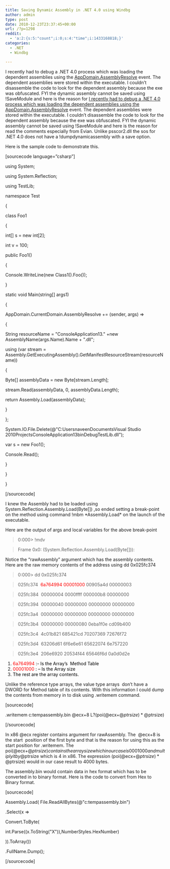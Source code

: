 ```yaml
---
title: Saving Dynamic Assembly in .NET 4.0 using Windbg
author: admin
type: post
date: 2010-12-23T23:37:45+00:00
url: /?p=1298
reddit:
  - 'a:2:{s:5:"count";i:0;s:4:"time";i:1433168818;}'
categories:
  - .NET
  - Windbg

---
```

I recently had to debug a .NET 4.0 process which was loading the dependent assemblies using the <a href="http://msdn.microsoft.com/en-us/library/system.appdomain.assemblyresolve.aspx" target="_blank">AppDomain.AssemblyResolve</a> event. The dependent assemblies were stored within the executable. I couldn’t disassemble the code to look for the dependent assembly because the exe was obfuscated. FYI the dynamic assembly cannot be saved using !SaveModule and here is the reason for [I recently had to debug a .NET 4.0 process which was loading the dependent assemblies using the <a href="http://msdn.microsoft.com/en-us/library/system.appdomain.assemblyresolve.aspx" target="_blank">AppDomain.AssemblyResolve</a> event. The dependent assemblies were stored within the executable. I couldn’t disassemble the code to look for the dependent assembly because the exe was obfuscated. FYI the dynamic assembly cannot be saved using !SaveModule and here is the reason for][1] read the comments especially from Evian. Unlike psscor2.dll the sos for .NET 4.0 does not have a !dumpdynamicassembly with a save option.

Here is the sample code to demonstrate this.

[sourcecode language=&#8221;csharp&#8221;]

using System;
  
using System.Reflection;
  
using TestLib;
  
namespace Test
  
{
   
class Foo1
   
{
   
int[] s = new int[2];
   
int v = 100;
   
public Foo1()
   
{
   
Console.WriteLine(new Class1().Foo());
   
}
   
static void Main(string[] args1)
   
{
   
AppDomain.CurrentDomain.AssemblyResolve += (sender, args) =>
   
{
   
String resourceName = "ConsoleApplication13." +new AssemblyName(args.Name).Name + ".dll";
   
using (var stream = Assembly.GetExecutingAssembly().GetManifestResourceStream(resourceName))
   
{
   
Byte[] assemblyData = new Byte[stream.Length];
   
stream.Read(assemblyData, 0, assemblyData.Length);
   
return Assembly.Load(assemblyData);
   
}
   
};
   
System.IO.File.Delete(@"C:UsersnaveenDocumentsVisual Studio 2010ProjectsConsoleApplication13binDebugTestLib.dll");
   
var s = new Foo1();
   
Console.Read();
   
}
   
}
  
}

[/sourcecode]

I knew the Assembly had to be loaded using  System.Reflection.Assembly.Load(Byte[]) ,so ended setting a break-point on the method using command !mbm \*Assembly.Load\* on the launch of the executable.

Here are the output of args and local variables for the above break-point

> 0:000> !mdv
  
> Frame 0x0: (System.Reflection.Assembly.Load(Byte[])):
  
> [A0]:rawAssembly:0x025fc374 (System.Byte[])
  
> [L0]:<?>

Notice the &#8220;rawAssembly&#8221; argument which has the assembly contents.  Here are the raw memory contents of the address using dd 0x025fc374

> 0:000> dd 0x025fc374
  
> 025fc374  <span style="color:#ff0000;">6a764994 00001000</span> 00905a4d 00000003
  
> 025fc384  00000004 0000ffff 000000b8 00000000
  
> 025fc394  00000040 00000000 00000000 00000000
  
> 025fc3a4  00000000 00000000 00000000 00000000
  
> 025fc3b4  00000000 00000080 0eba1f0e cd09b400
  
> 025fc3c4  4c01b821 685421cd 70207369 72676f72
  
> 025fc3d4  63206d61 6f6e6e61 65622074 6e757220
  
> 025fc3e4  206e6920 20534f44 65646f6d 0a0d0d2e

  1. <span style="color:#ff0000;">6a764994 <span style="color:#000000;">:- Is the Array&#8217;s  Method Table</span></span>
  2. <span style="color:#ff0000;"><span style="color:#000000;"><span style="color:#ff0000;">00001000</span> : &#8211; Is the Array size</span></span>
  3. <span style="color:#ff0000;"><span style="color:#000000;">The rest are the array contents.<br /> </span></span>

Unlike the reference type arrays, the value type arrays  don&#8217;t have a DWORD for Method table of its contents. With this information I could dump the contents from memory in to disk using .writemem command.

[sourcecode]

.writemem c:tempassembly.bin @ecx+8 L?(poi(@ecx+@$ptrsize)*@$ptrsize)

[/sourcecode]

In x86 @ecx register contains argument for rawAssembly. The  @ecx+8 is the start  position of the first byte and that is the reason for using this as the start position for .writemem. The poi(@ecx+@$ptrsize) contains the array size which in our case is 0001000 and multiply it by @$ptrsize which is 4 in x86. The expression (poi(@ecx+@$ptrsize)*@$ptrsize) would in our case result to 4000 bytes.

The assembly.bin would contain data in hex format which has to be converted in to binary format. Here is the code to convert from Hex to Binary format.

[sourcecode]
  
Assembly.Load( File.ReadAllBytes(@"c:tempassembly.bin")
   
.Select(x =>
   
Convert.ToByte(
   
int.Parse((x.ToString("X")),NumberStyles.HexNumber)
   
)).ToArray())
  
.FullName.Dump();
  
[/sourcecode]

 [1]: http://stackoverflow.com/questions/1872502/how-to-save-a-dynamically-generated-assembly-that-is-stored-in-memory/1872588#1872588